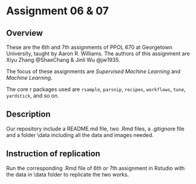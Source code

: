 # Assignment 06 & 07
## Overview
These are the 6th and 7th assignments of PPOL 670 at Georgetown University, taught by Aaron R. Williams. The authors of this assignment are Xiyu Zhang @ShaeChang & Jinli Wu @jw1935.

The focus of these assignments are *Supervised Machine Learning* and *Machine Learning*.

The core r packages used are `rsample`, `parsnip`, `recipes`, `workflows`, `tune`, `yardstick`, and so on.
## Description
Our repository include a README.md file, two .Rmd files, a .gitignore file and a folder \data including all the data and images needed.
## Instruction of replication
Run the corresponding .Rmd file of 6th or 7th assignment in Rstudio with the data in \data folder to replicate the two works.
